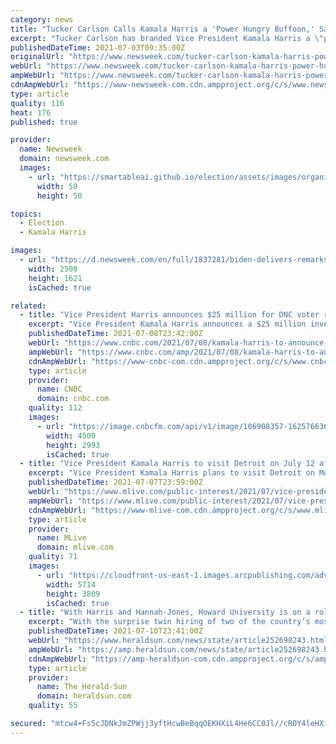 ```yaml
---
category: news
title: "Tucker Carlson Calls Kamala Harris a 'Power Hungry Buffoon,' Says She Acts Like President"
excerpt: "Tucker Carlson has branded Vice President Kamala Harris a \"power hungry buffoon\" who may have a lot of power as a result of what he called President Joe Biden's \"senility.\" The Fox News personality told his prime-time audience on Friday that the vice president \"has no idea what she's doing\" and he pointed to a Politico report about the culture in her office."
publishedDateTime: 2021-07-03T09:35:00Z
originalUrl: "https://www.newsweek.com/tucker-carlson-kamala-harris-power-hungry-buffoon-she-acts-like-president-1606623"
webUrl: "https://www.newsweek.com/tucker-carlson-kamala-harris-power-hungry-buffoon-she-acts-like-president-1606623"
ampWebUrl: "https://www.newsweek.com/tucker-carlson-kamala-harris-power-hungry-buffoon-she-acts-like-president-1606623?amp=1"
cdnAmpWebUrl: "https://www-newsweek-com.cdn.ampproject.org/c/s/www.newsweek.com/tucker-carlson-kamala-harris-power-hungry-buffoon-she-acts-like-president-1606623?amp=1"
type: article
quality: 116
heat: 176
published: true

provider:
  name: Newsweek
  domain: newsweek.com
  images:
    - url: "https://smartableai.github.io/election/assets/images/organizations/newsweek.com-50x50.jpg"
      width: 50
      height: 50

topics:
  - Election
  - Kamala Harris

images:
  - url: "https://d.newsweek.com/en/full/1837281/biden-delivers-remarks-kamala-harris.jpg"
    width: 2500
    height: 1621
    isCached: true

related:
  - title: "Vice President Harris announces $25 million for DNC voter registration efforts ahead of midterms"
    excerpt: "Vice President Kamala Harris announces a $25 million investment by the DNC into its voter registration program."
    publishedDateTime: 2021-07-08T23:42:00Z
    webUrl: "https://www.cnbc.com/2021/07/08/kamala-harris-to-announce-25-million-dnc-voting-program-investment.html"
    ampWebUrl: "https://www.cnbc.com/amp/2021/07/08/kamala-harris-to-announce-25-million-dnc-voting-program-investment.html"
    cdnAmpWebUrl: "https://www-cnbc-com.cdn.ampproject.org/c/s/www.cnbc.com/amp/2021/07/08/kamala-harris-to-announce-25-million-dnc-voting-program-investment.html"
    type: article
    provider:
      name: CNBC
      domain: cnbc.com
    quality: 112
    images:
      - url: "https://image.cnbcfm.com/api/v1/image/106908357-1625766367770-gettyimages-1233874089-AFP_9EF64V.jpeg?v=1625766403"
        width: 4500
        height: 2993
        isCached: true
  - title: "Vice President Kamala Harris to visit Detroit on July 12 after postponing trip"
    excerpt: "Vice President Kamala Harris plans to visit Detroit on Monday, July 12 after an earlier trip was postponed as widespread floods hit Southeast Michigan. The White House released no additional details about the visit,"
    publishedDateTime: 2021-07-07T23:59:00Z
    webUrl: "https://www.mlive.com/public-interest/2021/07/vice-president-kamala-harris-to-visit-detroit-on-july-12-after-postponing-trip.html"
    ampWebUrl: "https://www.mlive.com/public-interest/2021/07/vice-president-kamala-harris-to-visit-detroit-on-july-12-after-postponing-trip.html?outputType=amp"
    cdnAmpWebUrl: "https://www-mlive-com.cdn.ampproject.org/c/s/www.mlive.com/public-interest/2021/07/vice-president-kamala-harris-to-visit-detroit-on-july-12-after-postponing-trip.html?outputType=amp"
    type: article
    provider:
      name: MLive
      domain: mlive.com
    quality: 71
    images:
      - url: "https://cloudfront-us-east-1.images.arcpublishing.com/advancelocal/LISVKDLIQVFNVMSZDAWOLGMXRQ.jpg"
        width: 5714
        height: 3809
        isCached: true
  - title: "With Harris and Hannah-Jones, Howard University is on a roll"
    excerpt: "With the surprise twin hiring of two of the country’s most prominent writers on race, Howard University in Washington, D."
    publishedDateTime: 2021-07-10T23:41:00Z
    webUrl: "https://www.heraldsun.com/news/state/article252698243.html"
    ampWebUrl: "https://amp.heraldsun.com/news/state/article252698243.html"
    cdnAmpWebUrl: "https://amp-heraldsun-com.cdn.ampproject.org/c/s/amp.heraldsun.com/news/state/article252698243.html"
    type: article
    provider:
      name: The Herald-Sun
      domain: heraldsun.com
    quality: 55

secured: "mtcw4+Fs5cJDNkJmZPWjj3yftHcwBeBqqOEKHXiL4He6CC0Jl//cROY4leHXiqWltupeta0VhKI2pT9kXzPTBxi79Sk4Rh58HoEBF/GxwO9KzHynebGzY3zsDV6Pt5JcgDOnBMClII/No3VjkT86vxAjUwNiqhNwG4o8mihB+lt9ezgL5nV1ORhvauUGwVu8Suoi5KYXQwx5epZxpe8yAuhFlVJrF0G4ctZzvuEsmcGe0iR8dNZYAzHJZLK8CciShKsQwOtuzfgCwXSaV/3z5Yd5H8VvxcikeLvOYKpaie3F/nEMImhoc5SSXEfzNsqMSfGXpfu2/0kSMEJGN++JR8N6vASa9uErxLjrGArGdhg=;jtK5JstMFnUsoOdYzhLBkQ=="
---
```


